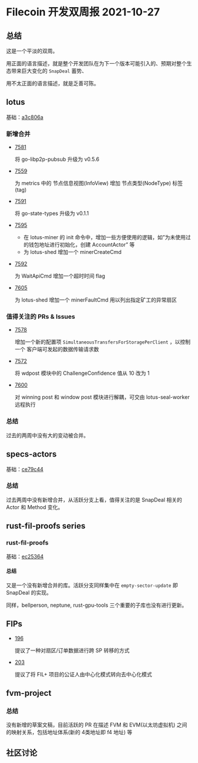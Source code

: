 # Filecoin 开发双周报 2021-10-27

## 总结

这是一个平淡的双周。

用正面的语言描述，就是整个开发团队在为下一个版本可能引入的、预期对整个生态带来巨大变化的 `SnapDeal` 蓄势、

用不太正面的语言描述，就是乏善可陈。



## lotus

基础：[a3c806a](https://github.com/filecoin-project/lotus/commits/a3c806a7a8efeb3744de69c2f3815cf9b225f7da)



### 新增合并

- [7581](https://github.com/filecoin-project/lotus/pull/7581)

  将 go-libp2p-pubsub 升级为 v0.5.6

- [7559](https://github.com/filecoin-project/lotus/pull/7559)

  为 metrics 中的 节点信息视图(InfoView) 增加 节点类型(NodeType) 标签(tag)

- [7591](https://github.com/filecoin-project/lotus/pull/7591)

  将 go-state-types 升级为 v0.1.1

- [7595](https://github.com/filecoin-project/lotus/pull/7595)

  - 在 lotus-miner 的 init 命令中，增加一些方便使用的逻辑，如”为未使用过的钱包地址进行初始化，创建 AccountActor” 等
  - 为 lotus-shed 增加一个 minerCreateCmd

- [7592](https://github.com/filecoin-project/lotus/pull/7592)

  为 WaitApiCmd 增加一个超时时间 flag

- [7605](https://github.com/filecoin-project/lotus/pull/7605)

  为 lotus-shed 增加一个 minerFaultCmd 用以列出指定矿工的异常扇区



### 值得关注的 PRs & Issues

- [7578](https://github.com/filecoin-project/lotus/pull/7578)

  增加一个新的配置项 `SimultaneousTransfersForStoragePerClient` ，以控制一个 客户端可发起的数据传输请求数

- [7572](https://github.com/filecoin-project/lotus/pull/7572)

  将 wdpost 模块中的 ChallengeConfidence 值从 10 改为 1

- [7600](https://github.com/filecoin-project/lotus/pull/7600)

  对 winning post 和 window post 模块进行解耦，可交由 lotus-seal-worker 远程执行



### 总结

过去的两周中没有大的变动被合并。



## specs-actors

基础：[ce79c44](https://github.com/filecoin-project/specs-actors/commits/ce79c446c8008379fdb8376fe5c80fd4f55d3414)



### 总结

过去两周中没有新增合并，从活跃分支上看，值得关注的是  SnapDeal 相关的 Actor 和 Method 变化。



## rust-fil-proofs series

### rust-fil-proofs

基础：[ec25364](https://github.com/filecoin-project/rust-fil-proofs/commits/ec2536447c1bfef422b100afa80988e9bb136da8)



#### 总结

又是一个没有新增合并的库。活跃分支同样集中在 `empty-sector-update` 即  SnapDeal 的实现。

同样，bellperson, neptune, rust-gpu-tools 三个重要的子库也没有进行更新。



## FIPs

- [196](https://github.com/filecoin-project/FIPs/issues/196)

  提议了一种对扇区/订单数据进行跨 SP 转移的方式

- [203](https://github.com/filecoin-project/FIPs/issues/203)

  提议了将 FIL+ 项目的公证人由中心化模式转向去中心化模式



## fvm-project

### 总结

没有新增的草案文稿，目前活跃的 PR 在描述 FVM 和 EVM(以太坊虚拟机) 之间的映射关系，包括地址体系(新的 4类地址即 f4 地址) 等



## 社区讨论

